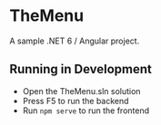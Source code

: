 # TheMenu

A sample .NET 6 / Angular project.


## Running in Development

- Open the TheMenu.sln solution
- Press F5 to run the backend
- Run `npm serve` to run the frontend
